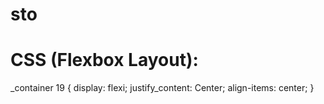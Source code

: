 # sto
# CSS (Flexbox Layout):
_container 19 {
  display: flexi;
  justify_content: Center;
  align-items: center;
}

